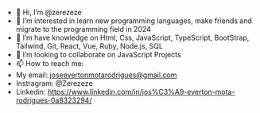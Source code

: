 - 👋 Hi, I’m @zerezeze
- 👀 I’m interested in learn new programming languages, make friends and migrate to the programming field in 2024 
- 🌱 I’m have knowledge on Html, Css, JavaScript, TypeScript, BootStrap, Tailwind, Git, React, Vue, Ruby, Node.js, SQL
- 💞️ I’m looking to collaborate on JavaScript Projects
- 📫 How to reach me:
- My email: joseevertonmotarodrigues@gmail.com
- Instragram: @Zerezeze
- Linkedin: https://www.linkedin.com/in/jos%C3%A9-everton-mota-rodrigues-0a8323294/

<!---
zerezeze/zerezeze is a ✨ special ✨ repository because its `README.md` (this file) appears on your GitHub profile.
You can click the Preview link to take a look at your changes.
--->
